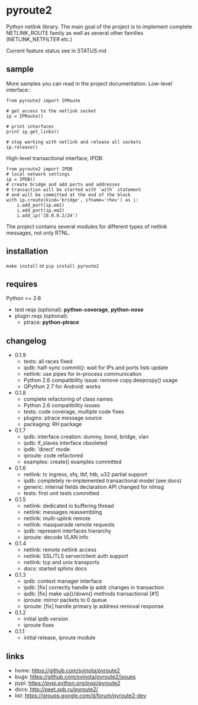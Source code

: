 pyroute2
========

Python netlink library. The main goal of the project is to
implement complete NETLINK\_ROUTE family as well as several
other families (NETLINK\_NETFILTER etc.)

Current feature status see in STATUS.md

sample
------

More samples you can read in the project documentation.
Low-level interface::

    from pyroute2 import IPRoute

    # get access to the netlink socket
    ip = IPRoute()

    # print interfaces
    print ip.get_links()

    # stop working with netlink and release all sockets
    ip.release()

High-level transactional interface, IPDB:

    from pyroute2 import IPDB
    # local network settings
    ip = IPDB()
    # create bridge and add ports and addresses
    # transaction will be started with `with` statement
    # and will be committed at the end of the block
    with ip.create(kind='bridge', ifname='rhev') as i:
        i.add_port(ip.em1)
        i.add_port(ip.em2)
        i.add_ip('10.0.0.2/24')


The project contains several modules for different types of
netlink messages, not only RTNL.

installation
------------

`make install` or `pip install pyroute2`

requires
--------

Python >= 2.6

  * test reqs (optional): **python-coverage**, **python-nose**
  * plugin reqs (optional):
    * ptrace: **python-ptrace**

changelog
---------

* 0.1.9
    * tests: all races fixed
    * ipdb: half-sync commit(): wait for IPs and ports lists update
    * netlink: use pipes for in-process communication
    * Python 2.6 compatibility issue: remove copy.deepcopy() usage
    * QPython 2.7 for Android: works
* 0.1.8
    * complete refactoring of class names
    * Python 2.6 compatibility issues
    * tests: code coverage, multiple code fixes
    * plugins: ptrace message source
    * packaging: RH package
* 0.1.7
    * ipdb: interface creation: dummy, bond, bridge, vlan
    * ipdb: if\_slaves interface obsoleted
    * ipdb: 'direct' mode
    * iproute: code refactored
    * examples: create() examples committed
* 0.1.6
    * netlink: tc ingress, sfq, tbf, htb, u32 partial support
    * ipdb: completely re-implemented transactional model (see docs)
    * generic: internal fields declaration API changed for nlmsg
    * tests: first unit tests committed
* 0.1.5
    * netlink: dedicated io buffering thread
    * netlink: messages reassembling
    * netlink: multi-uplink remote
    * netlink: masquerade remote requests
    * ipdb: represent interfaces hierarchy
    * iproute: decode VLAN info
* 0.1.4
    * netlink: remote netlink access
    * netlink: SSL/TLS server/client auth support
    * netlink: tcp and unix transports
    * docs: started sphinx docs
* 0.1.3
    * ipdb: context manager interface
    * ipdb: [fix] correctly handle ip addr changes in transaction
    * ipdb: [fix] make up()/down() methods transactional [#1]
    * iproute: mirror packets to 0 queue
    * iproute: [fix] handle primary ip address removal response
* 0.1.2
    * initial ipdb version
    * iproute fixes
* 0.1.1
    * initial release, iproute module

links
-----

* home: https://github.com/svinota/pyroute2
* bugs: https://github.com/svinota/pyroute2/issues
* pypi: https://pypi.python.org/pypi/pyroute2
* docs: http://peet.spb.ru/pyroute2/
* list: https://groups.google.com/d/forum/pyroute2-dev
